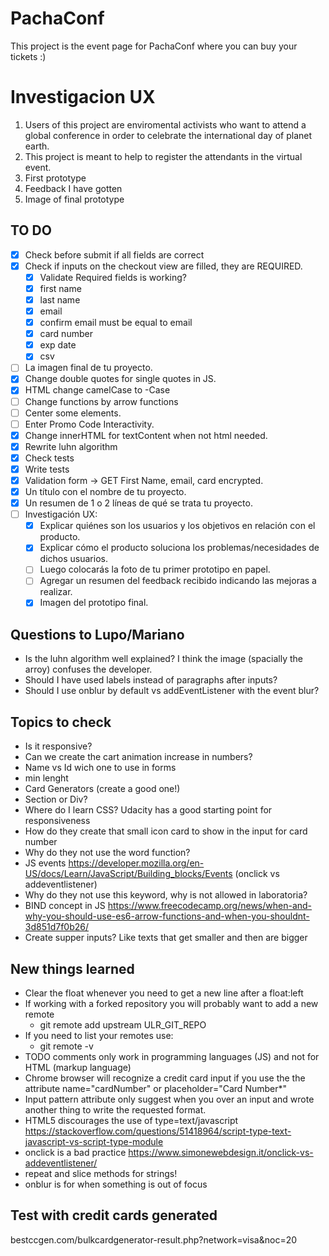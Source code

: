 # PachaConf

This project is the event page for PachaConf where you can buy your tickets :)

# Investigacion UX
1. Users of this project are enviromental activists who want to attend a global conference in order to celebrate the international day of planet earth.
2. This project is meant to help to register the attendants in the virtual event.
3. First prototype
4. Feedback I have gotten
5. Image of final prototype

## TO DO
- [x] Check before submit if all fields are correct
- [x] Check if inputs on the checkout view are filled, they are REQUIRED.
  - [x] Validate Required fields is working?
  - [x] first name
  - [x] last name
  - [x] email
  - [x] confirm email must be equal to email
  - [x] card number
  - [x] exp date
  - [x] csv
- [ ] La imagen final de tu proyecto.
- [x] Change double quotes for single quotes in JS.
- [x] HTML change camelCase to -Case
- [ ] Change functions by arrow functions
- [ ] Center some elements.
- [ ] Enter Promo Code Interactivity.
- [x] Change innerHTML for textContent when not html needed.
- [x] Rewrite luhn algorithm
- [x] Check tests
- [x] Write tests
- [x] Validation form -> GET First Name, email, card encrypted.
- [x] Un título con el nombre de tu proyecto.
- [x] Un resumen de 1 o 2 líneas de qué se trata tu proyecto.
- [ ] Investigación UX:
  - [x] Explicar quiénes son los usuarios y los objetivos en relación con el
    producto.
  - [x] Explicar cómo el producto soluciona los problemas/necesidades de dichos
    usuarios.
  - [ ] Luego colocarás la foto de tu primer prototipo en papel.
  - [ ] Agregar un resumen del feedback recibido indicando las mejoras a realizar.
  - [x] Imagen del prototipo final.

## Questions to Lupo/Mariano
- Is the luhn algorithm well explained? I think the image (spacially the arroy) confuses the developer.
- Should I have used labels instead of paragraphs after inputs?
- Should I use onblur by default vs addEventListener with the event blur?

## Topics to check
- Is it responsive?
- Can we create the cart animation increase in numbers?
- Name vs Id wich one to use in forms
- min lenght 
- Card Generators (create a good one!)
- Section or Div?
- Where do I learn CSS? Udacity has a good starting point for responsiveness
- How do they create that small icon card to show in the input for card number
- Why do they not use the word function?
- JS events https://developer.mozilla.org/en-US/docs/Learn/JavaScript/Building_blocks/Events (onclick vs addeventlistener)
- Why do they not use this keyword, why is not allowed in laboratoria?
- BIND concept in JS https://www.freecodecamp.org/news/when-and-why-you-should-use-es6-arrow-functions-and-when-you-shouldnt-3d851d7f0b26/
- Create supper inputs? Like texts that get smaller and then are bigger

## New things learned
- Clear the float whenever you need to get a new line after a float:left
- If working with a forked repository you will probably want to add a new remote
  - git remote add upstream ULR_GIT_REPO
- If you need to list your remotes use:
  - git remote -v 
- TODO comments only work in programming languages (JS) and not for HTML (markup language)
- Chrome browser will recognize a credit card input if you use the the attribute name="cardNumber" or placeholder="Card Number*"
- Input pattern attribute only suggest when you over an input and wrote another thing to write the requested format.
- HTML5 discourages the use of type=text/javascript https://stackoverflow.com/questions/51418964/script-type-text-javascript-vs-script-type-module
- onclick is a bad practice https://www.simonewebdesign.it/onclick-vs-addeventlistener/
- repeat and slice methods for strings!
- onblur is for when something is out of focus

## Test with credit cards generated
bestccgen.com/bulkcardgenerator-result.php?network=visa&noc=20